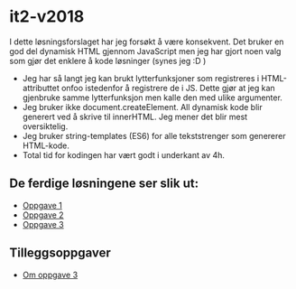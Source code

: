 # it2-v2018
I dette løsningsforslaget har jeg forsøkt å være konsekvent. Det bruker en god del dynamisk HTML gjennom JavaScript men jeg har gjort noen valg som gjør det enklere å kode løsninger (synes jeg :D )

* Jeg har så langt jeg kan brukt lytterfunksjoner som registreres i HTML-attributtet onfoo istedenfor å registrere de i JS. Dette gjør at jeg kan gjenbruke samme lytterfunksjon men kalle den med ulike argumenter. 
* Jeg bruker ikke document.createElement. All dynamisk kode blir generert ved å skrive til innerHTML. Jeg mener det blir mest oversiktelig. 
* Jeg bruker string-templates (ES6) for alle tekststrenger som genererer HTML-kode. 
* Total tid for kodingen har vært godt i underkant av 4h. 

## De ferdige løsningene ser slik ut:
* [Oppgave 1](https://johanhake.github.io/it2-v2018/index.html)
* [Oppgave 2](https://johanhake.github.io/it2-v2018/program.html)
* [Oppgave 3](https://johanhake.github.io/it2-v2018/quiz.html)

## Tilleggsoppgaver
* [Om oppgave 3](om_oppgave3.md)